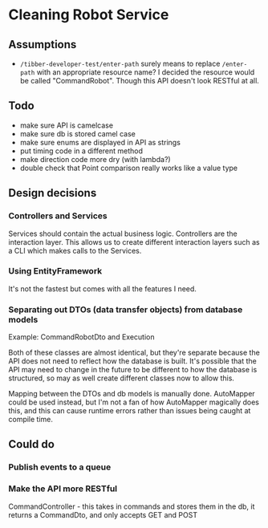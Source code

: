 # Cleaning Robot Service

## Assumptions

- `/tibber-developer-test/enter-path` surely means to replace `/enter-path` with an appropriate resource name? I decided the resource would be called "CommandRobot". Though this API doesn't look RESTful at all.

## Todo

- make sure API is camelcase
- make sure db is stored camel case
- make sure enums are displayed in API as strings
- put timing code in a different method
- make direction code more dry (with lambda?)
- double check that Point comparison really works like a value type

## Design decisions

### Controllers and Services

Services should contain the actual business logic. Controllers are the interaction layer. This allows us to create different interaction layers such as a CLI which makes calls to the Services.

### Using EntityFramework

It's not the fastest but comes with all the features I need.

### Separating out DTOs (data transfer objects) from database models

Example: CommandRobotDto and Execution

Both of these classes are almost identical, but they're separate because the API does not need to reflect how the database is built. It's possible that the API may need to change in the future to be different to how the database is structured, so may as well create different classes now to allow this.

Mapping between the DTOs and db models is manually done. AutoMapper could be used instead, but I'm not a fan of how AutoMapper magically does this, and this can cause runtime errors rather than issues being caught at compile time.

## Could do

### Publish events to a queue

### Make the API more RESTful

CommandController - this takes in commands and stores them in the db, it returns a CommandDto, and only accepts GET and POST